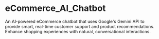 # eCommerce_AI_Chatbot
An AI-powered eCommerce chatbot that uses Google's Gemini API to provide smart, real-time customer support and product recommendations. Enhance shopping experiences with natural, conversational interactions.

